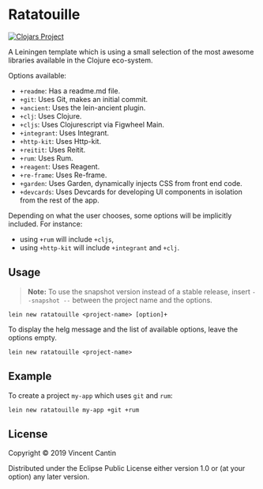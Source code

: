 # Ratatouille

[![Clojars Project](http://clojars.org/ratatouille/lein-template/latest-version.svg)](http://clojars.org/ratatouille/lein-template)

A Leiningen template which is using a small selection of the most awesome libraries available in the Clojure eco-system.

Options available:

- `+readme`:    Has a readme.md file.
- `+git`:       Uses Git, makes an initial commit.
- `+ancient`:   Uses the lein-ancient plugin.
- `+clj`:       Uses Clojure.
- `+cljs`:      Uses Clojurescript via Figwheel Main.
- `+integrant`: Uses Integrant.
- `+http-kit`:  Uses Http-kit.
- `+reitit`:    Uses Reitit.
- `+rum`:       Uses Rum.
- `+reagent`:   Uses Reagent.
- `+re-frame`:  Uses Re-frame.
- `+garden`:    Uses Garden, dynamically injects CSS from front end code.
- `+devcards`:  Uses Devcards for developing UI components in isolation from the rest of the app.

Depending on what the user chooses, some options will be implicitly included. For instance:

- using `+rum` will include `+cljs`,
- using `+http-kit` will include `+integrant` and `+clj`.

## Usage

> **Note:** To use the snapshot version instead of a stable release, insert
` --snapshot -- ` between the project name and the options.

```shell
lein new ratatouille <project-name> [option]+
```

To display the helg message and the list of available options,
leave the options empty.

```shell
lein new ratatouille <project-name>
```

## Example

To create a project `my-app` which uses `git` and `rum`:

```shell
lein new ratatouille my-app +git +rum
```

## License

Copyright © 2019 Vincent Cantin

Distributed under the Eclipse Public License either version 1.0 or (at
your option) any later version.
